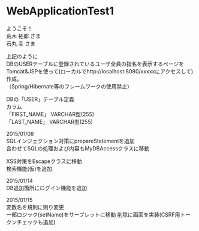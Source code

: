 # WebApplicationTest1

ようこそ！  
荒木 拓郎 さま  
石丸 圭 さま  
  
上記のように  
DBのUSERテーブルに登録されているユーザ全員の指名を表示するページを  
Tomcat&JSPを使って(ローカルでhttp://localhost:8080/xxxxxにアクセスして)作成。  
（Spring/Hibernate等のフレームワークの使用禁止）  
  
DBの「USER」テーブル定義  
カラム  
「FIRST_NAME」 VARCHAR型(255)  
「LAST_NAME」 VARCHAR型(255)  


2015/01/08  
SQLインジェクション対策にprepareStatementを追加  
合わせてSQLの処理および内容もMyDBAccessクラスに移動  
  
XSS対策をEscapeクラスに移動  
検索機能(仮)を追加  

2015/01/14  
DB追加箇所にログイン機能を追加  

2015/01/15  
変数名を規則に則り変更  
一部ロジック(setName)をサーブレットに移動
削除に画面を実装(CSRF用トークンチェックも追加)  
